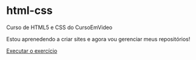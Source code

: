 # html-css
 Curso de HTML5 e CSS do CursoEmVideo

Estou aprenedendo a criar sites e agora vou gerenciar meus repositórios!

<a href= "https://nelsonb07.github.io/html-css/exercicios/ex001/index.html"> Executar o exercício </a>